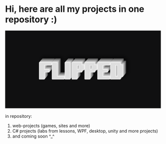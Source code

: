 <h1>Hi, here are all my projects in one repository :)</h1>

![image (2).png](image%20%282%29.png)

in repository:
1. web-projects (games, sites and more)
2. C# projects (labs from lessons, WPF, desktop, unity and more projects)
3. and coming soon ^_^